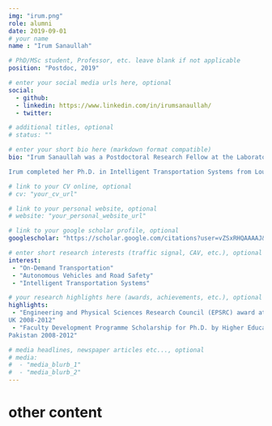 ```yaml
---
img: "irum.png"
role: alumni
date: 2019-09-01
# your name
name : "Irum Sanaullah"

# PhD/MSc student, Professor, etc. leave blank if not applicable
position: "Postdoc, 2019" 

# enter your social media urls here, optional
social: 
  - github:
  - linkedin: https://www.linkedin.com/in/irumsanaullah/
  - twitter:

# additional titles, optional
# status: ""

# enter your short bio here (markdown format compatible)
bio: "Irum Sanaullah was a Postdoctoral Research Fellow at the Laboratory of Innovations in Transportation at Ryerson University working under the supervision of Dr. Bilal Farooq. Her research focused on investigating the Spatial and temporal factors which impact the On-Demand Transit. She worked on the City of Belleville's on-demand transit project to carry out the performance analysis.

Irum completed her Ph.D. in Intelligent Transportation Systems from Loughborough University, UK, in 2013. She has also worked as a researcher on the project of social and environmental impacts of adopting a driverless car (dial-a-pod) system in the UK. She has been teaching Transportation-related subjects in Universities for the last ten years." 

# link to your CV online, optional
# cv: "your_cv_url" 

# link to your personal website, optional
# website: "your_personal_website_url" 

# link to your google scholar profile, optional
googlescholar: "https://scholar.google.com/citations?user=vZSxRHQAAAAJ&hl" 

# enter short research interests (traffic signal, CAV, etc.), optional
interest: 
 - "On-Demand Transportation"
 - "Autonomous Vehicles and Road Safety" 
 - "Intelligent Transportation Systems"

# your research highlights here (awards, achievements, etc.), optional
highlights: 
 - "Engineering and Physical Sciences Research Council (EPSRC) award at Loughborough University,
UK 2008-2012"
 - "Faculty Development Programme Scholarship for Ph.D. by Higher Education Commission (HEC),
Pakistan 2008-2012"

# media headlines, newspaper articles etc..., optional
# media: 
#  - "media_blurb_1"
#  - "media_blurb_2" 
---
```

# other content
